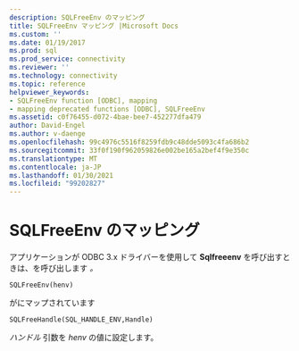 ```yaml
---
description: SQLFreeEnv のマッピング
title: SQLFreeEnv マッピング |Microsoft Docs
ms.custom: ''
ms.date: 01/19/2017
ms.prod: sql
ms.prod_service: connectivity
ms.reviewer: ''
ms.technology: connectivity
ms.topic: reference
helpviewer_keywords:
- SQLFreeEnv function [ODBC], mapping
- mapping deprecated functions [ODBC], SQLFreeEnv
ms.assetid: c0f76455-d072-4bae-bee7-452277dfa479
author: David-Engel
ms.author: v-daenge
ms.openlocfilehash: 99c4976c5516f8259fdb9c48dde5093c4fa686b2
ms.sourcegitcommit: 33f0f190f962059826e002be165a2bef4f9e350c
ms.translationtype: MT
ms.contentlocale: ja-JP
ms.lasthandoff: 01/30/2021
ms.locfileid: "99202827"
---
```

# <a name="sqlfreeenv-mapping"></a>SQLFreeEnv のマッピング
アプリケーションが ODBC 3.x ドライバーを使用して **Sqlfreeenv** を呼び出すときは、を呼び出します *。*  
  
```  
SQLFreeEnv(henv)   
```  
  
 がにマップされています  
  
```  
SQLFreeHandle(SQL_HANDLE_ENV,Handle)  
```  
  
 *ハンドル* 引数を *henv* の値に設定します。
